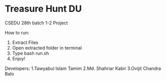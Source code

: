 # Treasure Hunt DU
CSEDU 28th batch 1-2 Project

How to run:
1. Extract Files 
2. Open extracted folder in terminal
3. Type bash run.sh
4. Enjoy!

Developers:
1.Tawyabul Islam Tamim
2.Md. Shahriar Kabir
3.Ovijit Chandra Balo
 
